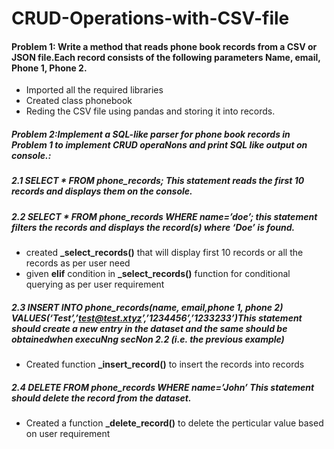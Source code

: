 # CRUD-Operations-with-CSV-file

#### Problem 1: Write a method that reads phone book records from a CSV or JSON file.Each record consists of the following parameters Name, email, Phone 1, Phone 2.
- Imported all the required libraries
- Created class phonebook
- Reding the CSV file using pandas and storing it into records.
##### Problem 2:Implement a SQL-like parser for phone book records in Problem 1 to implement CRUD operaNons and print SQL like output on console.:
##### 2.1 SELECT * FROM phone_records; This statement reads the first 10 records and displays them on the console.
##### 2.2 SELECT * FROM phone_records WHERE name=’doe’; this statement filters the records and displays the record(s) where ‘Doe’ is found.
- created **_select_records()** that will display first 10 records or all the records as per user need
- given **elif** condition in **_select_records()** function for conditional querying  as per user requirement

##### 2.3 INSERT INTO phone_records(name, email,phone 1, phone 2) VALUES(‘Test’,’test@test.xtyz’,’1234456’,’1233233’)This statement should create a new entry in the dataset and the same should be obtainedwhen execuNng secNon 2.2 (i.e. the previous example)
- Created function **_insert_record()** to insert the records into records
##### 2.4 DELETE FROM phone_records WHERE name=’John’ This statement should delete the record from the dataset.
- Created a function **_delete_record()** to delete the perticular value based on user requirement
